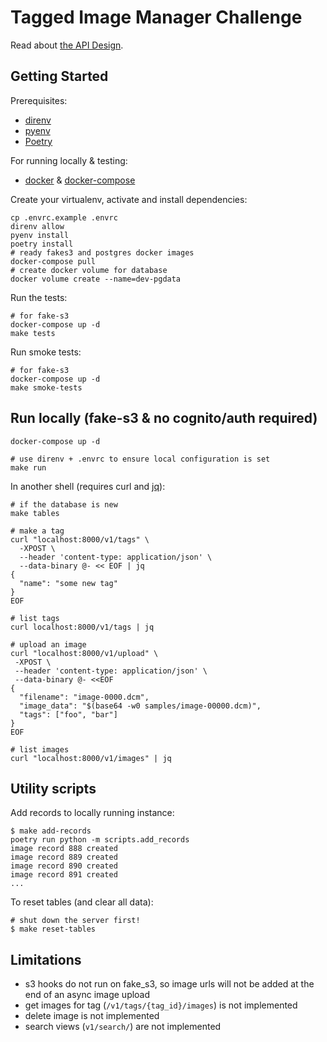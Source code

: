 # Tagged Image Manager Challenge

Read about [the API Design](<design-docs/API DESIGN.md>).

## Getting Started

Prerequisites:

- [direnv](https://direnv.net/)
- [pyenv](https://github.com/pyenv/pyenv)
- [Poetry](https://python-poetry.org/docs/#osx--linux--bashonwindows-install-instructions)

For running locally & testing:

- [docker](https://docs.docker.com/get-docker/) & [docker-compose](https://docs.docker.com/compose/install/)

Create your virtualenv, activate and install dependencies:

```shell
cp .envrc.example .envrc
direnv allow
pyenv install
poetry install
# ready fakes3 and postgres docker images
docker-compose pull
# create docker volume for database
docker volume create --name=dev-pgdata
```

Run the tests:

```shell
# for fake-s3
docker-compose up -d
make tests
```

Run smoke tests:

```shell
# for fake-s3
docker-compose up -d
make smoke-tests
```

## Run locally (fake-s3 & no cognito/auth required)

```shell
docker-compose up -d

# use direnv + .envrc to ensure local configuration is set
make run
```

In another shell (requires curl and [jq](https://stedolan.github.io/jq/)):

```shell
# if the database is new
make tables

# make a tag
curl "localhost:8000/v1/tags" \
  -XPOST \
  --header 'content-type: application/json' \
  --data-binary @- << EOF | jq
{
  "name": "some new tag"
}
EOF

# list tags
curl localhost:8000/v1/tags | jq

# upload an image
curl "localhost:8000/v1/upload" \
 -XPOST \
 --header 'content-type: application/json' \
 --data-binary @- <<EOF
{
  "filename": "image-0000.dcm",
  "image_data": "$(base64 -w0 samples/image-00000.dcm)",
  "tags": ["foo", "bar"]
}
EOF

# list images
curl "localhost:8000/v1/images" | jq
```

## Utility scripts

Add records to locally running instance:

```
$ make add-records
poetry run python -m scripts.add_records
image record 888 created
image record 889 created
image record 890 created
image record 891 created
...
```

To reset tables (and clear all data):

```
# shut down the server first!
$ make reset-tables
```

## Limitations

- s3 hooks do not run on fake_s3, so image urls will not be added at the end of an async image upload
- get images for tag (`/v1/tags/{tag_id}/images`) is not implemented
- delete image is not implemented
- search views (`v1/search/`) are not implemented
